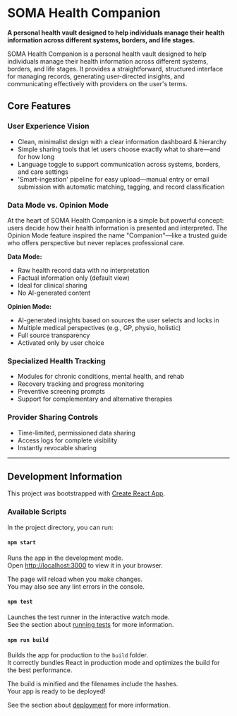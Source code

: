 # SOMA Health Companion

**A personal health vault designed to help individuals manage their health information across different systems, borders, and life stages.**

SOMA Health Companion is a personal health vault designed to help individuals manage their health information across different systems, borders, and life stages. It provides a straightforward, structured interface for managing records, generating user-directed insights, and communicating effectively with providers on the user's terms.

## Core Features

### User Experience Vision

- Clean, minimalist design with a clear information dashboard & hierarchy
- Simple sharing tools that let users choose exactly what to share—and for how long
- Language toggle to support communication across systems, borders, and care settings
- 'Smart-ingestion' pipeline for easy upload—manual entry or email submission with automatic matching, tagging, and record classification

### Data Mode vs. Opinion Mode

At the heart of SOMA Health Companion is a simple but powerful concept: users decide how their health information is presented and interpreted. The Opinion Mode feature inspired the name "Companion"—like a trusted guide who offers perspective but never replaces professional care.

**Data Mode:**

- Raw health record data with no interpretation
- Factual information only (default view)
- Ideal for clinical sharing
- No AI-generated content

**Opinion Mode:**

- AI-generated insights based on sources the user selects and locks in
- Multiple medical perspectives (e.g., GP, physio, holistic)
- Full source transparency
- Activated only by user choice

### Specialized Health Tracking

- Modules for chronic conditions, mental health, and rehab
- Recovery tracking and progress monitoring
- Preventive screening prompts
- Support for complementary and alternative therapies

### Provider Sharing Controls

- Time-limited, permissioned data sharing
- Access logs for complete visibility
- Instantly revocable sharing

---

## Development Information

This project was bootstrapped with [Create React App](https://github.com/facebook/create-react-app).

### Available Scripts

In the project directory, you can run:

#### `npm start`

Runs the app in the development mode.\
Open [http://localhost:3000](http://localhost:3000) to view it in your browser.

The page will reload when you make changes.\
You may also see any lint errors in the console.

#### `npm test`

Launches the test runner in the interactive watch mode.\
See the section about [running tests](https://facebook.github.io/create-react-app/docs/running-tests) for more information.

#### `npm run build`

Builds the app for production to the `build` folder.\
It correctly bundles React in production mode and optimizes the build for the best performance.

The build is minified and the filenames include the hashes.\
Your app is ready to be deployed!

See the section about [deployment](https://facebook.github.io/create-react-app/docs/deployment) for more information.